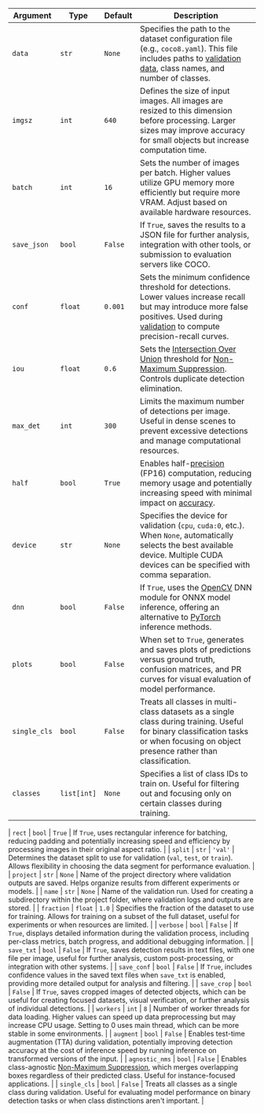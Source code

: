 | Argument     | Type        | Default | Description                                                                                                                                                                                                                                               |
| ------------ | ----------- | ------- | --------------------------------------------------------------------------------------------------------------------------------------------------------------------------------------------------------------------------------------------------------- |
| `data`       | `str`       | `None`  | Specifies the path to the dataset configuration file (e.g., `coco8.yaml`). This file includes paths to [validation data](https://www.ultralytics.com/glossary/validation-data), class names, and number of classes.                                       |
| `imgsz`      | `int`       | `640`   | Defines the size of input images. All images are resized to this dimension before processing. Larger sizes may improve accuracy for small objects but increase computation time.                                                                          |
| `batch`      | `int`       | `16`    | Sets the number of images per batch. Higher values utilize GPU memory more efficiently but require more VRAM. Adjust based on available hardware resources.                                                                                               |
| `save_json`  | `bool`      | `False` | If `True`, saves the results to a JSON file for further analysis, integration with other tools, or submission to evaluation servers like COCO.                                                                                                            |
| `conf`       | `float`     | `0.001` | Sets the minimum confidence threshold for detections. Lower values increase recall but may introduce more false positives. Used during [validation](https://docs.ultralytics.com/modes/val/) to compute precision-recall curves.                          |
| `iou`        | `float`     | `0.6`   | Sets the [Intersection Over Union](https://www.ultralytics.com/glossary/intersection-over-union-iou) threshold for [Non-Maximum Suppression](https://www.ultralytics.com/glossary/non-maximum-suppression-nms). Controls duplicate detection elimination. |
| `max_det`    | `int`       | `300`   | Limits the maximum number of detections per image. Useful in dense scenes to prevent excessive detections and manage computational resources.                                                                                                             |
| `half`       | `bool`      | `True`  | Enables half-[precision](https://www.ultralytics.com/glossary/precision) (FP16) computation, reducing memory usage and potentially increasing speed with minimal impact on [accuracy](https://www.ultralytics.com/glossary/accuracy).                     |
| `device`     | `str`       | `None`  | Specifies the device for validation (`cpu`, `cuda:0`, etc.). When `None`, automatically selects the best available device. Multiple CUDA devices can be specified with comma separation.                                                                  |
| `dnn`        | `bool`      | `False` | If `True`, uses the [OpenCV](https://www.ultralytics.com/glossary/opencv) DNN module for ONNX model inference, offering an alternative to [PyTorch](https://www.ultralytics.com/glossary/pytorch) inference methods.                                      |
| `plots`      | `bool`      | `False` | When set to `True`, generates and saves plots of predictions versus ground truth, confusion matrices, and PR curves for visual evaluation of model performance.                                                                                           |
| `single_cls` | `bool`      | `False` | Treats all classes in multi-class datasets as a single class during training. Useful for binary classification tasks or when focusing on object presence rather than classification.                                                                      |
| `classes`    | `list[int]` | `None`  | Specifies a list of class IDs to train on. Useful for filtering out and focusing only on certain classes during training.                                                                                                                                 |

| `rect` | `bool` | `True` | If `True`, uses rectangular inference for batching, reducing padding and potentially increasing speed and efficiency by processing images in their original aspect ratio. |
| `split` | `str` | `'val'` | Determines the dataset split to use for validation (`val`, `test`, or `train`). Allows flexibility in choosing the data segment for performance evaluation. |
| `project` | `str` | `None` | Name of the project directory where validation outputs are saved. Helps organize results from different experiments or models. |
| `name` | `str` | `None` | Name of the validation run. Used for creating a subdirectory within the project folder, where validation logs and outputs are stored. |
| `fraction` | `float` | `1.0` | Specifies the fraction of the dataset to use for training. Allows for training on a subset of the full dataset, useful for experiments or when resources are limited. |
| `verbose` | `bool` | `False` | If `True`, displays detailed information during the validation process, including per-class metrics, batch progress, and additional debugging information. |
| `save_txt` | `bool` | `False` | If `True`, saves detection results in text files, with one file per image, useful for further analysis, custom post-processing, or integration with other systems. |
| `save_conf` | `bool` | `False` | If `True`, includes confidence values in the saved text files when `save_txt` is enabled, providing more detailed output for analysis and filtering. |
| `save_crop` | `bool` | `False` | If `True`, saves cropped images of detected objects, which can be useful for creating focused datasets, visual verification, or further analysis of individual detections. |
| `workers` | `int` | `8` | Number of worker threads for data loading. Higher values can speed up data preprocessing but may increase CPU usage. Setting to 0 uses main thread, which can be more stable in some environments. |
| `augment` | `bool` | `False` | Enables test-time augmentation (TTA) during validation, potentially improving detection accuracy at the cost of inference speed by running inference on transformed versions of the input. |
| `agnostic_nms` | `bool` | `False` | Enables class-agnostic [Non-Maximum Suppression](https://www.ultralytics.com/glossary/non-maximum-suppression-nms), which merges overlapping boxes regardless of their predicted class. Useful for instance-focused applications. |
| `single_cls` | `bool` | `False` | Treats all classes as a single class during validation. Useful for evaluating model performance on binary detection tasks or when class distinctions aren't important. |
